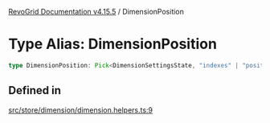 [RevoGrid Documentation v4.15.5](README.md) / DimensionPosition

# Type Alias: DimensionPosition

```ts
type DimensionPosition: Pick<DimensionSettingsState, "indexes" | "positionIndexes" | "originItemSize" | "positionIndexToItem">;
```

## Defined in

[src/store/dimension/dimension.helpers.ts:9](https://github.com/revolist/revogrid/blob/e4de5901d3a858ae9e9a420f27ffcd2a33073a79/src/store/dimension/dimension.helpers.ts#L9)
